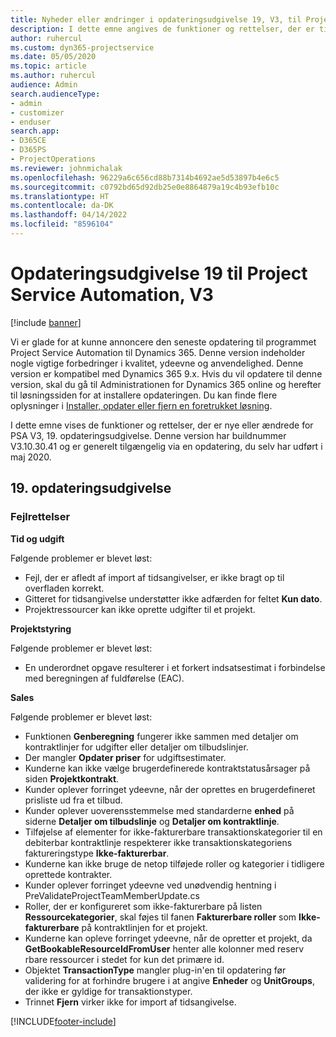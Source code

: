 ```yaml
---
title: Nyheder eller ændringer i opdateringsudgivelse 19, V3, til Project Service Automation
description: I dette emne angives de funktioner og rettelser, der er tilgængelige til Project Service Automation, opdateringsudgivelse 19, V3.
author: ruhercul
ms.custom: dyn365-projectservice
ms.date: 05/05/2020
ms.topic: article
ms.author: ruhercul
audience: Admin
search.audienceType:
- admin
- customizer
- enduser
search.app:
- D365CE
- D365PS
- ProjectOperations
ms.reviewer: johnmichalak
ms.openlocfilehash: 96229a6c656cd88b7314b4692ae5d53897b4e6c5
ms.sourcegitcommit: c0792bd65d92db25e0e8864879a19c4b93efb10c
ms.translationtype: HT
ms.contentlocale: da-DK
ms.lasthandoff: 04/14/2022
ms.locfileid: "8596104"
---
```

# <a name="project-service-automation-update-release-19-v3"></a>Opdateringsudgivelse 19 til Project Service Automation, V3

[!include [banner](../includes/psa-now-project-operations.md)]

Vi er glade for at kunne annoncere den seneste opdatering til programmet Project Service Automation til Dynamics 365. Denne version indeholder nogle vigtige forbedringer i kvalitet, ydeevne og anvendelighed. Denne version er kompatibel med Dynamics 365 9.x. Hvis du vil opdatere til denne version, skal du gå til Administrationen for Dynamics 365 online og herefter til løsningssiden for at installere opdateringen. Du kan finde flere oplysninger i [Installer, opdater eller fjern en foretrukket løsning](/power-platform/admin/install-remove-preferred-solution).

I dette emne vises de funktioner og rettelser, der er nye eller ændrede for PSA V3, 19. opdateringsudgivelse. Denne version har buildnummer V3.10.30.41 og er generelt tilgængelig via en opdatering, du selv har udført i maj 2020.

## <a name="update-release-19"></a>19. opdateringsudgivelse

### <a name="bug-fixes"></a>Fejlrettelser

**Tid og udgift**

Følgende problemer er blevet løst: 

- Fejl, der er afledt af import af tidsangivelser, er ikke bragt op til overfladen korrekt.
- Gitteret for tidsangivelse understøtter ikke adfærden for feltet **Kun dato**.
- Projektressourcer kan ikke oprette udgifter til et projekt.

**Projektstyring**

Følgende problemer er blevet løst: 

-  En underordnet opgave resulterer i et forkert indsatsestimat i forbindelse med beregningen af fuldførelse (EAC).

**Sales**

Følgende problemer er blevet løst: 

- Funktionen **Genberegning** fungerer ikke sammen med detaljer om kontraktlinjer for udgifter eller detaljer om tilbudslinjer.
- Der mangler **Opdater priser** for udgiftsestimater.
-  Kunderne kan ikke vælge brugerdefinerede kontraktstatusårsager på siden **Projektkontrakt**.
- Kunder oplever forringet ydeevne, når der oprettes en brugerdefineret prisliste ud fra et tilbud.
- Kunder oplever uoverensstemmelse med standarderne **enhed** på siderne **Detaljer om tilbudslinje** og **Detaljer om kontraktlinje**.
- Tilføjelse af elementer for ikke-fakturerbare transaktionskategorier til en debiterbar kontraktlinje respekterer ikke transaktionskategoriens faktureringstype **Ikke-fakturerbar**.
- Kunderne kan ikke bruge de netop tilføjede roller og kategorier i tidligere oprettede kontrakter.
- Kunder oplever forringet ydeevne ved unødvendig hentning i PreValidateProjectTeamMemberUpdate.cs
- Roller, der er konfigureret som ikke-fakturerbare på listen **Ressourcekategorier**, skal føjes til fanen **Fakturerbare roller** som **Ikke-fakturerbare** på kontraktlinjen for et projekt.
- Kunderne kan opleve forringet ydeevne, når de opretter et projekt, da **GetBookableResourceIdFromUser** henter alle kolonner med reserv rbare ressourcer i stedet for kun det primære id.
- Objektet **TransactionType** mangler plug-in'en til opdatering før validering for at forhindre brugere i at angive **Enheder** og **UnitGroups**, der ikke er gyldige for transaktionstyper.
- Trinnet **Fjern** virker ikke for import af tidsangivelse.


[!INCLUDE[footer-include](../includes/footer-banner.md)]
